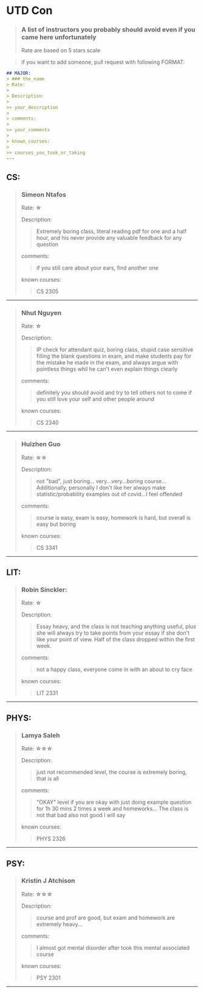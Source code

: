 # UTD Con
> ### A list of instructors you probably should avoid even if you came here unfortunately
>
> Rate are based on 5 stars scale

> if you want to add someone, pull request with following
FORMAT:
```md
## MAJOR:
> ### the_name
> Rate: 
>
> Description:
> 
>> your_description
> 
> comments:
> 
>> your_comments
> 
> known_courses:
> 
>> courses_you_took_or_taking
---
```
## CS:

> ### Simeon Ntafos
> Rate: ☆
>
> Description:
> 
>> Extremely boring class, literal reading pdf for one and a half hour, and his never provide any valuable feedback for any question
> 
> comments:
> 
>> if you still care about your ears, find another one
> 
> known courses:
> 
>> CS 2305
---
> ### Nhut Nguyen
> Rate: ☆
>
> Description:
> 
>> IP check for attendant quiz, boring class, stupid case sensitive filling the blank questions in exam, and make students pay for the mistake he made in the exam, and always argue with pointless things whil he can't even explain things clearly
> 
> comments:
> 
>> definitely you should avoid and try to tell others not to come if you still love your self and other people around
> 
> known courses:
> 
>> CS 2340
---
> ### Huizhen Guo
> Rate: ☆☆
>
> Description:
> 
>> not "bad", just boring... very...very...boring course... Additionally, personally I don't like her always make statistic/probability examples out of covid...I feel offended
> 
> comments:
> 
>> course is easy, exam is easy, homework is hard, but overall is easy but boring
> 
> known courses:
> 
>> CS 3341
---
## LIT:
> ### Robin Sinckler:
> Rate: ☆
>
> Description:
>
>> Essay heavy, and the class is not teaching anything useful, plus she will always try to take points from your essay if she don't like your point of view. Half of the class dropped within the first week.
>
> comments:
> 
>> not a happy class, everyone come in with an about to cry face
> 
> known courses:
>
>> LIT 2331
---
## PHYS:
> ### Lamya Saleh
> Rate: ☆☆☆
>
> Description:
> 
>> just not recommended level, the course is extremely boring, that is all
> 
> comments:
> 
>> "OKAY" level if you are okay with just doing example question for 1h 30 mins 2 times a week and homeworks... The class is not that bad also not good I will say
> 
> known courses:
> 
>> PHYS 2326
---
## PSY:
> ### Kristin J Atchison
> Rate: ☆☆☆
>
> Description:
> 
>> course and prof are good, but exam and homework are extremely heavy...
> 
> comments:
> 
>> I almost got mental disorder after took this mental associated course
> 
> known courses:
> 
>> PSY 2301
---

